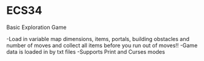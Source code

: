 # ECS34
Basic Exploration Game

-Load in variable map dimensions, items, portals, building obstacles and number of moves and collect all items before you run out of moves!!
-Game data is loaded in by txt files
-Supports Print and Curses modes
